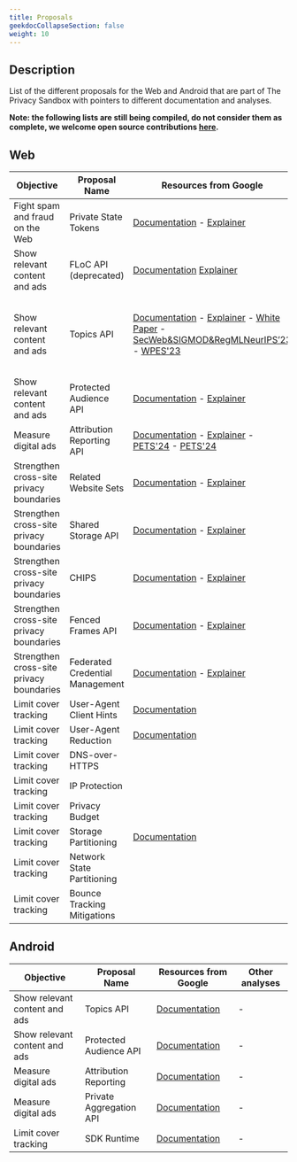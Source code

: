 ```yaml
---
title: Proposals
geekdocCollapseSection: false
weight: 10
---
```


## Description

List of the different proposals for the Web and Android that are part of The
Privacy Sandbox with pointers to different documentation and analyses.

**Note: the following lists are still being compiled, do not consider them as
complete, we welcome open source contributions [here](https://github.com/privacysandstorm/privacysandstorm.github.io/).**


## Web

| Objective                                | Proposal Name                   | Resources from Google                                                                                                                                                                                                                                                                                                                                                                                             | Other analyses                                                                                                                                                                                                                                                                                                                                                                                                                                                                                                |
| ---------------------------------------- | ------------------------------- | ----------------------------------------------------------------------------------------------------------------------------------------------------------------------------------------------------------------------------------------------------------------------------------------------------------------------------------------------------------------------------------------------------------------- | ------------------------------------------------------------------------------------------------------------------------------------------------------------------------------------------------------------------------------------------------------------------------------------------------------------------------------------------------------------------------------------------------------------------------------------------------------------------------------------------------------------- |
| Fight spam and fraud on the Web          | Private State Tokens            | [Documentation](https://developers.google.com/privacy-sandbox/protections/private-state-tokens) - [Explainer](https://github.com/WICG/trust-token-api)                                                                                                                                                                                                                                                            | [NDSS'23](https://www.ndss-symposium.org/wp-content/uploads/2023/02/ndss2023_f72_paper.pdf)                                                                                                                                                                                                                                                                                                                                                                                                                   |
| Show relevant content and ads            | FLoC API (deprecated)           | [Documentation](https://privacysandbox.com/proposals/floc/) [Explainer](https://github.com/WICG/floc)                                                                                                                                                                                                                                                                                                             | [Mozilla](https://mozilla.github.io/ppa-docs/floc_report.pdf) [Brave](https://brave.com/blog/why-brave-disables-floc/) [CCS'22](https://arxiv.org/abs/2201.13402)       [PETS'23](https://petsymposium.org/popets/2023/popets-2023-0101.php)                                                                                                                                                                                                                                                                  |
| Show relevant content and ads            | Topics API                      | [Documentation](https://developers.google.com/privacy-sandbox/relevance/topics/developer-guide) - [Explainer](https://github.com/patcg-individual-drafts/topics)     - [White Paper](https://github.com/patcg-individual-drafts/topics/blob/main/topics_analysis.pdf)         - [SecWeb&SIGMOD&RegMLNeurIPS’23](https://arxiv.org/abs/2304.07210) - [WPES'23](https://dl.acm.org/doi/abs/10.1145/3603216.3624959) | [Mozilla](https://github.com/mozilla/standards-positions/issues/622#issuecomment-1372979100) - [Apple](https://github.com/WebKit/standards-positions/issues/111#issuecomment-1359609317) - [Brave](https://brave.com/web-standards-at-brave/7-googles-topics-api/) - [PETS'23](https://petsymposium.org/popets/2023/popets-2023-0098.php) - [PETS'24](https://petsymposium.org/popets/2024/popets-2024-0004.php) - [SecWeb'24](https://arxiv.org/abs/2403.19577) - [CCS'24](https://arxiv.org/abs/2406.15309) |
| Show relevant content and ads            | Protected Audience API          | [Documentation](https://developers.google.com/privacy-sandbox/relevance/protected-audience) - [Explainer](https://github.com/WICG/turtledove/blob/main/FLEDGE.md)                                                                                                                                                                                                                                                 | [Mozilla](https://blog.mozilla.org/en/privacy-security/googles-protected-audience-protects-advertisers/) - [PETS'24](https://petsymposium.org/popets/2024/popets-2024-0147.pdf) - [USENIX Sec'24](https://www.usenix.org/conference/usenixsecurity24/presentation/calderonio)                                                                                                                                                                                                                                 |
| Measure digital ads                      | Attribution Reporting API       | [Documentation](https://developers.google.com/privacy-sandbox/relevance/attribution-reporting) - [Explainer](https://github.com/WICG/attribution-reporting-api) - [PETS'24](https://petsymposium.org/popets/2024/popets-2024-0132.pdf) - [PETS'24](https://petsymposium.org/popets/2024/popets-2024-0044.pdf)                                                                                                     | [NCC Group report](https://research.nccgroup.com/wp-content/uploads/2024/04/NCC_Group_Google_Privacy_Sandbox_Public_Report_v2.pdf)                                           - [Pre-print](https://arxiv.org/abs/2406.02463)                                                                                                                                                                                                                                                                                  |
| Strengthen cross-site privacy boundaries | Related Website Sets            | [Documentation](https://developers.google.com/privacy-sandbox/3pcd/related-website-sets) - [Explainer](https://github.com/GoogleChrome/related-website-sets)                                                                                                                                                                                                                                                      | [Mozilla](https://developer.mozilla.org/en-US/docs/Web/API/Storage_Access_API/Related_website_sets) - [IMC'24](https://arxiv.org/abs/2408.07495)                                                                                                                                                                                                                                                                                                                                                              |
| Strengthen cross-site privacy boundaries | Shared Storage API              | [Documentation](https://developers.google.com/privacy-sandbox/relevance/shared-storage) - [Explainer](https://github.com/WICG/shared-storage)                                                                                                                                                                                                                                                                     | [Mozilla](https://developer.mozilla.org/en-US/docs/Web/API/Shared_Storage_API)                                                                                                                                                                                                                                                                                                                                                                                                                                |
| Strengthen cross-site privacy boundaries | CHIPS                           | [Documentation](https://developers.google.com/privacy-sandbox/3pcd/chips) - [Explainer](https://github.com/GoogleChrome/developer.chrome.com/blob/main/site/en/docs/privacy-sandbox/overview/index.md)                                                                                                                                                                                                            | [Mozilla](https://developer.mozilla.org/en-US/docs/Web/Privacy/Privacy_sandbox/Partitioned_cookies)                                                                                                                                                                                                                                                                                                                                                                                                           |
| Strengthen cross-site privacy boundaries | Fenced Frames API               | [Documentation](https://developers.google.com/privacy-sandbox/relevance/fenced-frame) - [Explainer](https://github.com/WICG/fenced-frame/blob/master/explainer/README.md)                                                                                                                                                                                                                                         |                                                                                                                                                                                                                                                                                                                                                                                                                                                                                                               |
| Strengthen cross-site privacy boundaries | Federated Credential Management | [Documentation](https://developers.google.com/privacy-sandbox/3pcd/fedcm-developer-guide) - [Explainer](https://github.com/fedidcg/FedCM/blob/main/explainer.md)                                                                                                                                                                                                                                                  |                                                                                                                                                                                                                                                                                                                                                                                                                                                                                                               |
| Limit cover tracking                     | User-Agent Client Hints         | [Documentation](https://developer.chrome.com/docs/privacy-security/user-agent-client-hints)                                                                                                                                                                                                                                                                                                                       | [WPES'23](https://homes.esat.kuleuven.be/~asenol/ua-reduction/)     - [WPES'23](https://dl.acm.org/doi/pdf/10.1145/3603216.3624958)                                                                                                                                                                                                                                                                                                                                                                           |
| Limit cover tracking                     | User-Agent Reduction            | [Documentation](https://developers.google.com/privacy-sandbox/protections/user-agent)                                                                                                                                                                                                                                                                                                                             | [WPES'23](https://homes.esat.kuleuven.be/~asenol/ua-reduction/)               - [WPES'23](https://dl.acm.org/doi/pdf/10.1145/3603216.3624958)                                                                                                                                                                                                                                                                                                                                                                 |
| Limit cover tracking                     | DNS-over-HTTPS                  |                                                                                                                                                                                                                                                                                                                                                                                                                   |                                                                                                                                                                                                                                                                                                                                                                                                                                                                                                               |
| Limit cover tracking                     | IP Protection                   |                                                                                                                                                                                                                                                                                                                                                                                                                   |                                                                                                                                                                                                                                                                                                                                                                                                                                                                                                               |
| Limit cover tracking                     | Privacy Budget                  |                                                                                                                                                                                                                                                                                                                                                                                                                   |                                                                                                                                                                                                                                                                                                                                                                                                                                                                                                               |
| Limit cover tracking                     | Storage Partitioning            | [Documentation](https://developers.google.com/privacy-sandbox/3pcd/storage-partitioning)                                                                                                                                                                                                                                                                                                                          |                                                                                                                                                                                                                                                                                                                                                                                                                                                                                                               |
| Limit cover tracking                     | Network State Partitioning      |                                                                                                                                                                                                                                                                                                                                                                                                                   |                                                                                                                                                                                                                                                                                                                                                                                                                                                                                                               |
| Limit cover tracking                     | Bounce Tracking Mitigations     |                                                                                                                                                                                                                                                                                                                                                                                                                   |                                                                                                                                                                                                                                                                                                                                                                                                                                                                                                               |







## Android

| Objective                     | Proposal Name           | Resources from Google                                                                          | Other analyses |
| ----------------------------- | ----------------------- | ---------------------------------------------------------------------------------------------- | -------------- |
| Show relevant content and ads | Topics API              | [Documentation](https://developers.google.com/privacy-sandbox/relevance/topics/android)        | -              |
| Show relevant content and ads | Protected Audience API  | [Documentation](https://developers.google.com/privacy-sandbox/relevance/protected-audience)    | -              |
| Measure digital ads           | Attribution Reporting   | [Documentation](https://developers.google.com/privacy-sandbox/relevance/attribution-reporting) | -              |
| Measure digital ads           | Private Aggregation API | [Documentation](https://developers.google.com/privacy-sandbox/relevance/private-aggregation)   | -              |
| Limit cover tracking          | SDK Runtime             | [Documentation](https://developers.google.com/privacy-sandbox/relevance/sdk-runtime)           | -              |


